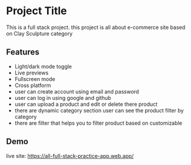 
# Project Title

This is a full stack project. this project is all about e-commerce site based on Clay Sculpture category



## Features

- Light/dark mode toggle
- Live previews
- Fullscreen mode
- Cross platform
- user can create account using email and password
- user can log in using google and github
- user can upload a product and  edit or delete there product
- there are dynamic category section user can see the product filter by category
- there are filter that helps you to filter product based on customizable




## Demo

live site: https://all-full-stack-practice-app.web.app/

